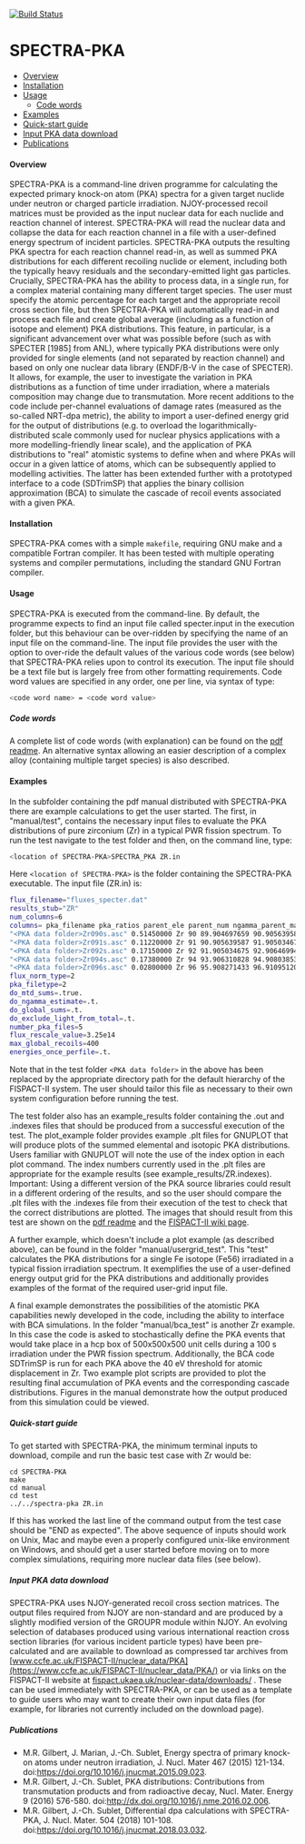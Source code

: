[![Build Status](https://travis-ci.org/fispact/SPECTRA-PKA.svg?branch=master)](https://travis-ci.org/fispact/SPECTRA-PKA)

# SPECTRA-PKA

- [Overview](#overview)
- [Installation](#installation)
- [Usage](#usage)
  - [Code words](#code-words)
- [Examples](#examples)
- [Quick-start guide](#installation)
- [Input PKA data download](#data-download)
- [Publications](#publications)

#### <a name="overview"></a>Overview

SPECTRA-PKA is a command-line driven programme for calculating the expected primary knock-on atom (PKA) spectra for a given target nuclide under neutron or charged particle irradiation. NJOY-processed recoil matrices must be provided as the input nuclear data for each nuclide and reaction channel of interest. SPECTRA-PKA will read the nuclear data and collapse the data for each reaction channel in a file with a user-defined energy spectrum of incident particles. SPECTRA-PKA outputs the resulting PKA spectra for each reaction channel read-in, as well as summed PKA distributions for each different recoiling nuclide or element, including both the typically heavy residuals and the secondary-emitted light gas particles. Crucially, SPECTRA-PKA has the ability to process data, in a single run, for a complex material containing many different target species. The user must specify the atomic percentage for each target and the appropriate recoil cross section file, but then SPECTRA-PKA will automatically read-in and process each file and create global average (including as a function of isotope and element) PKA distributions. This feature, in particular, is a significant advancement over what was possible before (such as with SPECTER [1985] from ANL), where typically PKA distributions were only provided for single elements (and not separated by reaction channel) and based on only one nuclear data library (ENDF/B-V in the case of SPECTER). It allows, for example, the user to investigate the variation in PKA distributions as a function of time under irradiation, where a materials composition may change due to transmutation. More recent additions to the code include per-channel evaluations of damage rates (measured as the so-called NRT-dpa metric), the ability to import a user-defined energy grid for the output of distributions (e.g. to overload the logarithmically-distributed scale commonly used for nuclear physics applications with a more modelling-friendly linear scale), and the application of PKA distributions to "real" atomistic systems to define when and where PKAs will occur in a given lattice of atoms, which can be subsequently applied to modelling activities.  The latter has been extended further with a prototyped interface to a code (SDTrimSP) that applies the binary collision approximation (BCA) to simulate the cascade of recoil events associated with a given PKA.

#### <a name="installation"></a>Installation

SPECTRA-PKA comes with a simple `makefile`, requiring GNU make and a compatible Fortran compiler. It has been tested with multiple operating systems and compiler permutations, including the standard GNU Fortran compiler. 

#### <a name="usage"></a>Usage

SPECTRA-PKA is executed from the command-line. By default, the programme expects to find an input file called specter.input in the execution folder, but this behaviour can be over-ridden by specifying the name of an input file on the command-line. The input file provides the user with the option to over-ride the default values of the various code words (see below) that SPECTRA-PKA relies upon to control its execution. The input file should be a text file but is largely free from other formatting requirements. Code word values are specified in any order, one per line, via syntax of type: 
```bash
<code word name> = <code word value>
```  

##### <a name="code-words"></a>Code words

A complete list of code words (with explanation) can be found on the [pdf readme](https://github.com/fispact/SPECTRA-PKA/blob/master/manual/manual.pdf). An alternative syntax allowing an easier description of a complex alloy (containing multiple target species) is also described.




#### <a name="examples"></a>Examples

In the subfolder containing the pdf manual distributed with SPECTRA-PKA there are example calculations to get the user started. The first, in "manual/test", contains the necessary input files to evaluate the PKA distributions of pure zirconium (Zr) in a typical PWR fission spectrum. To run the test navigate to the test folder and then, on the command line, type:

```bash
<location of SPECTRA-PKA>SPECTRA_PKA ZR.in
```
Here ```<location of SPECTRA-PKA>``` is the folder containing the SPECTRA-PKA executable. The input file (ZR.in) is:

```bash
flux_filename="fluxes_specter.dat"
results_stub="ZR"
num_columns=6
columns= pka_filename pka_ratios parent_ele parent_num ngamma_parent_mass ngamma_daughter_mass
"<PKA data folder>Zr090s.asc" 0.51450000 Zr 90 89.904697659 90.905639587
"<PKA data folder>Zr091s.asc" 0.11220000 Zr 91 90.905639587 91.905034675
"<PKA data folder>Zr092s.asc" 0.17150000 Zr 92 91.905034675 92.906469947
"<PKA data folder>Zr094s.asc" 0.17380000 Zr 94 93.906310828 94.908038530
"<PKA data folder>Zr096s.asc" 0.02800000 Zr 96 95.908271433 96.910951206
flux_norm_type=2
pka_filetype=2
do_mtd_sums=.true.
do_ngamma_estimate=.t.
do_global_sums=.t.
do_exclude_light_from_total=.t.
number_pka_files=5
flux_rescale_value=3.25e14
max_global_recoils=400
energies_once_perfile=.t.
```
Note that in the test folder ```<PKA data folder>``` in the above has been replaced by the appropriate directory path for the default hierarchy of the FISPACT-II system. The user should tailor this file as necessary to their own system configuration before running the test.

The test folder also has an example_results folder containing the .out and .indexes files that should be produced from a successful execution of the test. The plot_example folder provides example .plt files for GNUPLOT that will produce plots of the summed elemental and isotopic PKA distributions. Users familiar with GNUPLOT will note the use of the index option in each plot command. The index numbers currently used in the .plt files are appropriate for the example results (see example_results/ZR.indexes). Important: Using a different version of the PKA source libraries could result in a different ordering of the results, and so the user should compare the .plt files with the .indexes file from their execution of the test to check that the correct distributions are plotted. The images that should result from this test are shown on the [pdf readme](https://github.com/fispact/SPECTRA-PKA/blob/master/manual/readme.pdf) and the [FISPACT-II wiki page](http://fispact.ukaea.uk/wiki/Spectra-PKA).

A further example, which doesn't include a plot example (as described above), can be found in the folder "manual/usergrid_test". This "test" calculates the PKA distributions for a single Fe isotope (Fe56) irradiated in a typical fission irradiation spectrum. It exemplifies the use of a user-defined energy output grid for the PKA distributions and additionally provides examples of the format of the required user-grid input file.

A final example demonstrates the possibilities of the atomistic PKA capabilities newly developed in the code, including the ability to interface with BCA simulations. In the folder   "manual/bca_test" is another Zr example. In this case the code is asked to stochastically define the PKA events that would take place in a hcp box of 500x500x500 unit cells during a 100 s irradiation under the PWR fission spectrum. Additionally, the BCA code SDTrimSP is run for each PKA above the 40 eV threshold for atomic displacement in Zr. Two example plot scripts are provided to plot the resulting final accumulation of PKA events and the corresponding cascade distributions. Figures in the manual demonstrate how the output produced from this simulation could be viewed.

##### <a name="installation"></a>Quick-start guide

To get started with SPECTRA-PKA, the minimum terminal inputs to download, compile and run the basic test case with Zr would be:

```git clone https://github.com/fispact/SPECTRA-PKA.git
cd SPECTRA-PKA
make
cd manual
cd test
../../spectra-pka ZR.in
```

If this has worked the last line of the command output from the test case should be "END as expected". The above sequence of inputs should work on Unix, Mac and maybe even a properly configured unix-like environment on Windows, and should get a user started before moving on to more complex simulations, requiring more nuclear data files (see below).


##### <a name="data-download"></a>Input PKA data download

SPECTRA-PKA uses NJOY-generated recoil cross section matrices. The output files required from NJOY are non-standard and are produced by a slightly modified version of the GROUPR module within NJOY. An evolving selection of databases produced using various international reaction cross section libraries (for various incident particle types) have been pre-calculated and are available to download as compressed tar archives from [www.ccfe.ac.uk/FISPACT-II/nuclear_data/PKA](https://www.ccfe.ac.uk/FISPACT-II/nuclear_data/PKA/) or via links on the FISPACT-II website at [fispact.ukaea.uk/nuclear-data/downloads/](https://fispact.ukaea.uk/nuclear-data/downloads/) . These can be used immediately with SPECTRA-PKA, or can be used as a template to guide users who may want to create their own input data files (for example, for libraries not currently included on the download page).

##### <a name="publications"></a>Publications

- M.R. Gilbert, J. Marian, J.-Ch. Sublet, Energy spectra of primary knock-on atoms under neutron irradiation, J. Nucl. Mater 467 (2015) 121-134. doi:https://doi.org/10.1016/j.jnucmat.2015.09.023.
- M.R. Gilbert, J.-Ch. Sublet, PKA distributions: Contributions from transmutation products and from radioactive decay, Nucl. Mater. Energy 9 (2016) 576-580. doi:http://dx.doi.org/10.1016/j.nme.2016.02.006.
- M.R. Gilbert, J.-Ch. Sublet, Differential dpa calculations with SPECTRA-PKA, J. Nucl. Mater. 504 (2018) 101-108. doi:https://doi.org/10.1016/j.jnucmat.2018.03.032.
